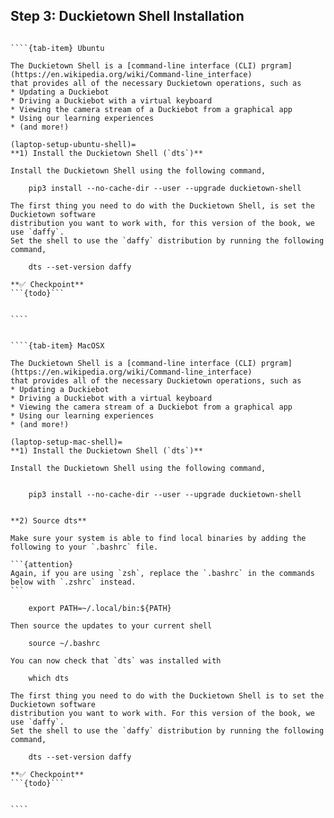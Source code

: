 ## Step 3: Duckietown Shell Installation

`````{tab-set}

````{tab-item} Ubuntu

The Duckietown Shell is a [command-line interface (CLI) prgram](https://en.wikipedia.org/wiki/Command-line_interface) 
that provides all of the necessary Duckietown operations, such as
* Updating a Duckiebot
* Driving a Duckiebot with a virtual keyboard
* Viewing the camera stream of a Duckiebot from a graphical app
* Using our learning experiences
* (and more!)

(laptop-setup-ubuntu-shell)=
**1) Install the Duckietown Shell (`dts`)**

Install the Duckietown Shell using the following command,

    pip3 install --no-cache-dir --user --upgrade duckietown-shell

The first thing you need to do with the Duckietown Shell, is set the Duckietown software
distribution you want to work with, for this version of the book, we use `daffy`.
Set the shell to use the `daffy` distribution by running the following command,

    dts --set-version daffy
    
**✅ Checkpoint**
```{todo}```


````


````{tab-item} MacOSX

The Duckietown Shell is a [command-line interface (CLI) prgram](https://en.wikipedia.org/wiki/Command-line_interface) 
that provides all of the necessary Duckietown operations, such as
* Updating a Duckiebot
* Driving a Duckiebot with a virtual keyboard
* Viewing the camera stream of a Duckiebot from a graphical app
* Using our learning experiences
* (and more!)

(laptop-setup-mac-shell)=
**1) Install the Duckietown Shell (`dts`)**

Install the Duckietown Shell using the following command,


    pip3 install --no-cache-dir --user --upgrade duckietown-shell


**2) Source dts**

Make sure your system is able to find local binaries by adding the following to your `.bashrc` file. 

```{attention}
Again, if you are using `zsh`, replace the `.bashrc` in the commands below with `.zshrc` instead.
```

    export PATH=~/.local/bin:${PATH}

Then source the updates to your current shell

    source ~/.bashrc

You can now check that `dts` was installed with 

    which dts

The first thing you need to do with the Duckietown Shell is to set the Duckietown software
distribution you want to work with. For this version of the book, we use `daffy`.
Set the shell to use the `daffy` distribution by running the following command,

    dts --set-version daffy

**✅ Checkpoint**
```{todo}```


````

`````